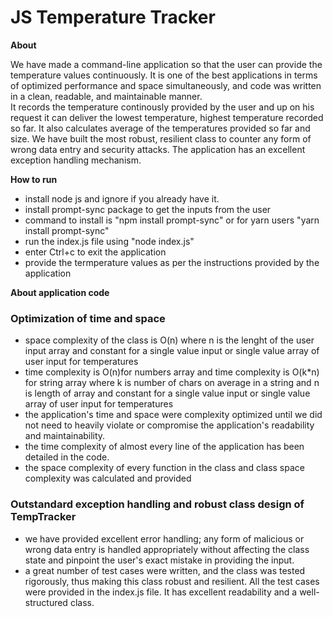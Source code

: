 # JS Temperature Tracker

**About**

We have made a command-line application so that the user can provide the temperature values continuously. 
It is one of the best applications in terms of optimized performance and space simultaneously, and code was written in a clean, readable, and maintainable manner.   
 It records the temperature continously provided by the user and up on his request it can deliver the lowest temperature, highest temperature recorded so far. It also calculates average of the temperatures provided so far and size. 
We have built the most robust, resilient class to counter any form of wrong data entry and security attacks.
The application has an excellent exception handling mechanism.

**How to run**
- install node js and ignore if you already have it. 
- install prompt-sync package to get the inputs from the user
- command to install is "npm install prompt-sync" or for yarn users "yarn install prompt-sync"
- run the index.js file using "node index.js"
- enter Ctrl+c to exit the application
- provide the termperature values as per the instructions provided by the application

**About application code**

### Optimization of time and space 

- space complexity of the class is O(n) where n is the lenght of the user input array and constant for a single value input or single value array of user input for temperatures
- time complexity is O(n)for numbers array and time complexity is O(k*n) for string array where k is number of chars on average in a string and n is length of  array and constant for a single value input or single value array of user input for temperatures 
- the application's time and space were complexity optimized until we did not need to heavily violate or compromise the application's readability and maintainability.
- the time complexity of almost every line of the application has been detailed in the code.
- the space complexity of every function in the class and class space complexity was calculated and provided 

### Outstandard exception handling and robust class design of TempTracker

- we have provided excellent error handling; any form of malicious or wrong data entry is handled appropriately without affecting the class state and pinpoint the user's exact mistake in providing the input. 
- a great number of test cases were written, and the class was tested rigorously, thus making this class robust and resilient. All the test cases were provided in the index.js file. It has excellent readability and a well-structured class. 


